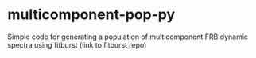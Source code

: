 # multicomponent-pop-py
 
Simple code for generating a population of multicomponent FRB dynamic spectra using fitburst (link to fitburst repo)

